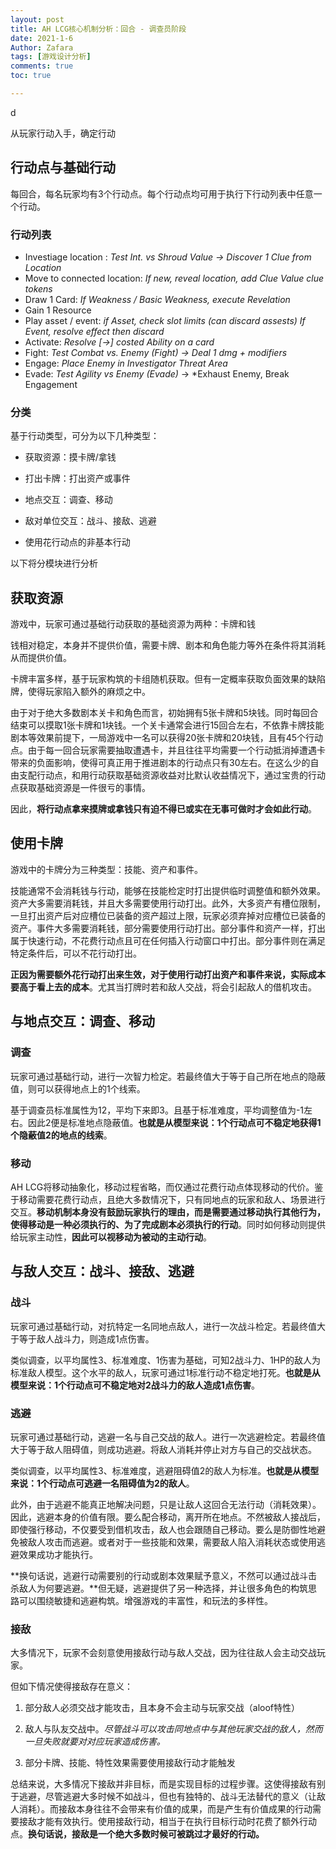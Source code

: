 ```yaml
---
layout: post
title: AH LCG核心机制分析：回合 - 调查员阶段
date: 2021-1-6
Author: Zafara
tags: [游戏设计分析]
comments: true
toc: true

---
```


d

从玩家行动入手，确定行动

## 行动点与基础行动

每回合，每名玩家均有3个行动点。每个行动点均可用于执行下行动列表中任意一个行动。

### 行动列表

- Investiage location : *Test Int. vs Shroud Value -> Discover 1 Clue from Location*
- Move to connected location: *If new, reveal location, add Clue Value clue tokens*
- Draw 1 Card: *If Weakness / Basic Weakness, execute Revelation*
- Gain 1 Resource
- Play asset / event: *if Asset, check slot limits (can discard assests) If Event, resolve effect then discard*
- Activate: *Resolve [→] costed Ability on a card*
- Fight: *Test Combat vs. Enemy (Fight) -> Deal 1 dmg + modifiers*
- Engage: *Place Enemy in Investigator Threat Area*
- Evade: *Test Agility vs Enemy (Evade)* -> *Exhaust Enemy, Break Engagement

### 分类

基于行动类型，可分为以下几种类型：

- 获取资源：摸卡牌/拿钱
- 打出卡牌：打出资产或事件

- 地点交互：调查、移动
- 敌对单位交互：战斗、接敌、逃避
- 使用花行动点的非基本行动

以下将分模块进行分析

## 获取资源

游戏中，玩家可通过基础行动获取的基础资源为两种：卡牌和钱

钱相对稳定，本身并不提供价值，需要卡牌、剧本和角色能力等外在条件将其消耗从而提供价值。

卡牌丰富多样，基于玩家构筑的卡组随机获取。但有一定概率获取负面效果的缺陷牌，使得玩家陷入额外的麻烦之中。

由于对于绝大多数剧本关卡和角色而言，初始拥有5张卡牌和5块钱。同时每回合结束可以摸取1张卡牌和1块钱。一个关卡通常会进行15回合左右，不依靠卡牌技能剧本等效果前提下，一局游戏中一名可以获得20张卡牌和20块钱，且有45个行动点。由于每一回合玩家需要抽取遭遇卡，并且往往平均需要一个行动抵消掉遭遇卡带来的负面影响，使得可真正用于推进剧本的行动点只有30左右。在这么少的自由支配行动点，和用行动获取基础资源收益对比默认收益情况下，通过宝贵的行动点获取基础资源是一件很亏的事情。

因此，**将行动点拿来摸牌或拿钱只有迫不得已或实在无事可做时才会如此行动**。

## 使用卡牌

游戏中的卡牌分为三种类型：技能、资产和事件。

技能通常不会消耗钱与行动，能够在技能检定时打出提供临时调整值和额外效果。资产大多需要消耗钱，并且大多需要使用行动打出。此外，大多资产有槽位限制，一旦打出资产后对应槽位已装备的资产超过上限，玩家必须弃掉对应槽位已装备的资产。事件大多需要消耗钱，部分需要使用行动打出。部分事件和资产一样，打出属于快速行动，不花费行动点且可在任何插入行动窗口中打出。部分事件则在满足特定条件后，可以不花行动打出。

**正因为需要额外花行动打出来生效，对于使用行动打出资产和事件来说，实际成本要高于看上去的成本**。尤其当打牌时若和敌人交战，将会引起敌人的借机攻击。

## 与地点交互：调查、移动

### 调查

玩家可通过基础行动，进行一次智力检定。若最终值大于等于自己所在地点的隐蔽值，则可以获得地点上的1个线索。

基于调查员标准属性为12，平均下来即3。且基于标准难度，平均调整值为-1左右。因此2便是标准地点隐蔽值。**也就是从模型来说：1个行动点可不稳定地获得1个隐蔽值2的地点的线索**。

### 移动

AH LCG将移动抽象化，移动过程省略，而仅通过花费行动点体现移动的代价。鉴于移动需要花费行动点，且绝大多数情况下，只有同地点的玩家和敌人、场景进行交互。**移动机制本身没有鼓励玩家执行的理由，而是需要通过移动执行其他行为，使得移动是一种必须执行的、为了完成剧本必须执行的行动**。同时如何移动则提供给玩家主动性，**因此可以视移动为被动的主动行动**。

## 与敌人交互：战斗、接敌、逃避

### 战斗

玩家可通过基础行动，对抗特定一名同地点敌人，进行一次战斗检定。若最终值大于等于敌人战斗力，则造成1点伤害。

类似调查，以平均属性3、标准难度、1伤害为基础，可知2战斗力、1HP的敌人为标准敌人模型。这个水平的敌人，玩家可通过1标准行动不稳定地打死。**也就是从模型来说：1个行动点可不稳定地对2战斗力的敌人造成1点伤害**。



### 逃避

玩家可通过基础行动，逃避一名与自己交战的敌人。进行一次逃避检定。若最终值大于等于敌人阻碍值，则成功逃避。将敌人消耗并停止对方与自己的交战状态。

类似调查，以平均属性3、标准难度，逃避阻碍值2的敌人为标准。**也就是从模型来说：1个行动点可逃避一名阻碍值为2的敌人**。

此外，由于逃避不能真正地解决问题，只是让敌人这回合无法行动（消耗效果）。因此，逃避本身的价值有限。要么配合移动，离开所在地点。不然被敌人接战后，即使强行移动，不仅要受到借机攻击，敌人也会跟随自己移动。要么是防御性地避免被敌人攻击而逃避。或者对于一些技能和效果，需要敌人陷入消耗状态或使用逃避效果成功才能执行。

**换句话说，逃避行动需要别的行动或剧本效果赋予意义，不然可以通过战斗击杀敌人为何要逃避。**但无疑，逃避提供了另一种选择，并让很多角色的构筑思路可以围绕敏捷和逃避构筑。增强游戏的丰富性，和玩法的多样性。

### 接敌

大多情况下，玩家不会刻意使用接敌行动与敌人交战，因为往往敌人会主动交战玩家。

但如下情况使得接敌存在意义：

1. 部分敌人必须交战才能攻击，且本身不会主动与玩家交战（aloof特性）
2. 敌人与队友交战中。*尽管战斗可以攻击同地点中与其他玩家交战的敌人，然而一旦失败就要对对应玩家造成伤害。*

3. 部分卡牌、技能、特性效果需要使用接敌行动才能触发

总结来说，大多情况下接敌并非目标，而是实现目标的过程步骤。这使得接敌有别于逃避，尽管逃避大多时候不如战斗，但也有独特的、战斗无法替代的意义（让敌人消耗）。而接敌本身往往不会带来有价值的成果，而是产生有价值成果的行动需要接敌才能有效执行。使用接敌行动，相当于在执行目标行动时花费了额外行动点。**换句话说，接敌是一个绝大多数时候可被跳过才最好的行动。**
